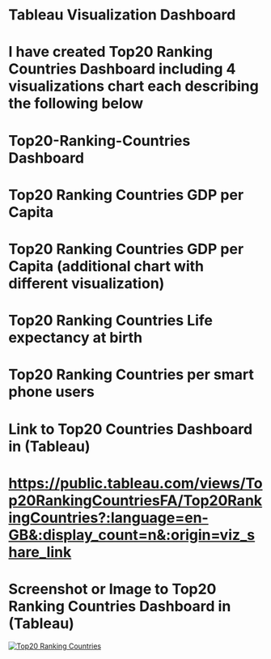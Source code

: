 # Tableau Visualization Dashboard

# I have created Top20 Ranking Countries Dashboard including 4 visualizations chart each describing the following below

# Top20-Ranking-Countries Dashboard
# Top20 Ranking Countries GDP per Capita
# Top20 Ranking Countries GDP per Capita (additional chart with different visualization)
# Top20 Ranking Countries Life expectancy at birth
# Top20 Ranking Countries per smart phone users

# Link to Top20 Countries Dashboard in (Tableau)

# https://public.tableau.com/views/Top20RankingCountriesFA/Top20RankingCountries?:language=en-GB&:display_count=n&:origin=viz_share_link

# Screenshot or Image to Top20 Ranking Countries Dashboard in (Tableau)

<div class='tableauPlaceholder' id='viz1692019471962' style='position: relative'><noscript><a href='#'><img alt='Top20 Ranking Countries ' src='https:&#47;&#47;public.tableau.com&#47;static&#47;images&#47;To&#47;Top20RankingCountriesFA&#47;Top20RankingCountries&#47;1_rss.png' style='border: none' /></a></noscript><object class='tableauViz'  style='display:none;'><param name='host_url' value='https%3A%2F%2Fpublic.tableau.com%2F' /> <param name='embed_code_version' value='3' /> <param name='site_root' value='' /><param name='name' value='Top20RankingCountriesFA&#47;Top20RankingCountries' /><param name='tabs' value='no' /><param name='toolbar' value='yes' /><param name='static_image' value='https:&#47;&#47;public.tableau.com&#47;static&#47;images&#47;To&#47;Top20RankingCountriesFA&#47;Top20RankingCountries&#47;1.png' /> <param name='animate_transition' value='yes' /><param name='display_static_image' value='yes' /><param name='display_spinner' value='yes' /><param name='display_overlay' value='yes' /><param name='display_count' value='yes' /><param name='language' value='en-GB' /></object></div>
